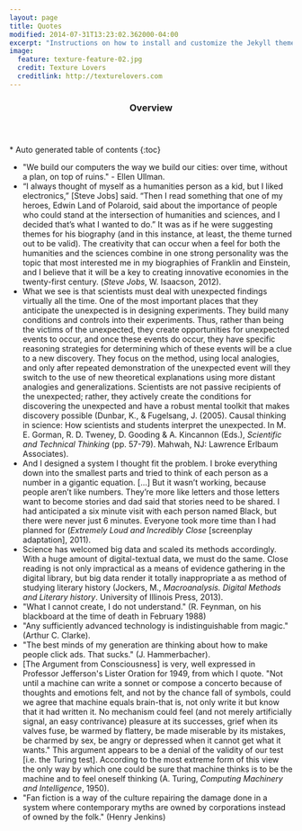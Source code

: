 ```yaml
---
layout: page
title: Quotes
modified: 2014-07-31T13:23:02.362000-04:00
excerpt: "Instructions on how to install and customize the Jekyll theme Minimal Mistakes."
image:
  feature: texture-feature-02.jpg
  credit: Texture Lovers
  creditlink: http://texturelovers.com
---
```


<section id="table-of-contents" class="toc">
  <header>
    <h3>Overview</h3>
  </header>
<div id="drawer" markdown="1">
*  Auto generated table of contents
{:toc}
</div>
</section><!-- /#table-of-contents -->

* "We build our computers the way we build our cities: over time, without a plan, on top of ruins." - Ellen Ullman.
* “I always thought of myself as a humanities person as a kid, but I liked electronics,” [Steve Jobs] said. “Then I read something that one of my heroes, Edwin Land of Polaroid, said about the importance of people who could stand at the intersection of humanities and sciences, and I decided that’s what I wanted to do.” It was as if he were suggesting themes for his biography (and in this instance, at least, the theme turned out to be valid). The creativity that can occur when a feel for both the humanities and the sciences combine in one strong personality was the topic that most interested me in my biographies of Franklin and Einstein, and I believe that it will be a key to creating innovative economies in the twenty-first century. (*Steve Jobs*, W. Isaacson, 2012).
* What we see is that scientists must deal with unexpected findings virtually all the time. One of the most important places that they anticipate the unexpected is in designing experiments. They build many conditions and controls into their experiments. Thus, rather than being the victims of the unexpected, they create opportunities for unexpected events to occur, and once these events do occur, they have specific reasoning strategies for determining which of these events will be a clue to a new discovery. They focus on the method, using local analogies, and only after repeated demonstration of the unexpected event will they switch to the use of new theoretical explanations using more distant analogies and generalizations. Scientists are not passive recipients of the unexpected; rather, they actively create the conditions for discovering the unexpected and have a robust mental toolkit that makes discovery possible (Dunbar, K., & Fugelsang, J. (2005). Causal thinking in science: How scientists and students interpret the unexpected. In M. E. Gorman, R. D. Tweney, D. Gooding & A. Kincannon (Eds.), *Scientific and Technical Thinking* (pp. 57-79). Mahwah, NJ: Lawrence Erlbaum Associates).
* And I designed a system I thought fit the problem. I broke everything down into the smallest parts and tried to think of each person as a number in a gigantic equation. [...] But it wasn’t working, because people aren’t like numbers. They’re more like letters and those letters want to become stories and dad said that stories need to be shared. I had anticipated a six minute visit with each person named Black, but there were never just 6 minutes. Everyone took more time than I had planned for (*Extremely Loud and Incredibly Close* [screenplay adaptation], 2011).
* Science has welcomed big data and scaled its methods accordingly. With a huge amount of digital-textual data, we must do the same. Close reading is not only impractical as a means of evidence gathering in the digital library, but big data render it totally inappropriate a as method of studying literary history (Jockers, M., *Macroanalysis. Digital Methods and Literary history*. University of Illinois Press, 2013).
* "What I cannot create, I do not understand." (R. Feynman, on his blackboard at the time of death in February 1988)
* "Any sufficiently advanced technology is indistinguishable from magic." (Arthur C. Clarke).
* "The best minds of my generation are thinking about how to make people click ads. That sucks." (J. Hammerbacher).
* [The Argument from Consciousness] is very, well expressed in Professor Jefferson's Lister Oration for 1949, from which I quote. "Not until a machine can write a sonnet or compose a concerto because of thoughts and emotions felt, and not by the chance fall of symbols, could we agree that machine equals brain-that is, not only write it but know that it had written it. No mechanism could feel (and not merely artificially signal, an easy contrivance) pleasure at its successes, grief when its valves fuse, be warmed by flattery, be made miserable by its mistakes, be charmed by sex, be angry or depressed when it cannot get what it wants." This argument appears to be a denial of the validity of our test [i.e. the Turing test]. According to the most extreme form of this view the only way by which one could be sure that machine thinks is to be the machine and to feel oneself thinking (A. Turing, *Computing Machinery and Intelligence*, 1950).
* "Fan fiction is a way of the culture repairing the damage done in a system where contemporary myths are owned by corporations instead of owned by the folk." (Henry Jenkins)
